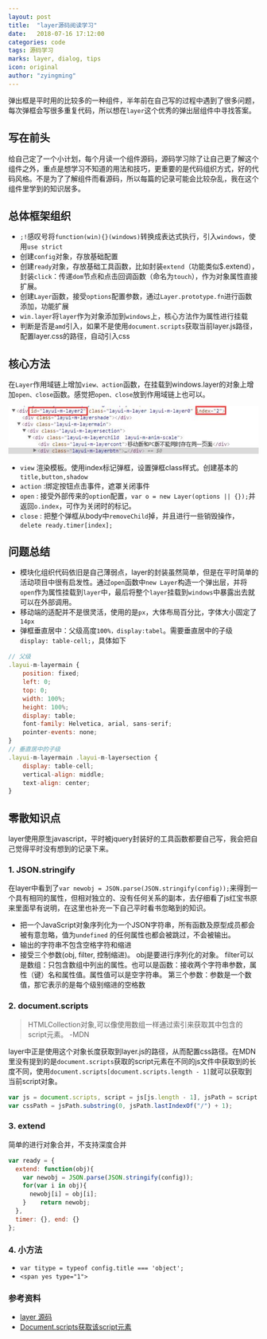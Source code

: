```yaml
---
layout: post
title:  "layer源码阅读学习"
date:   2018-07-16 17:12:00
categories: code
tags: 源码学习
marks: layer, dialog, tips
icon: original
author: "zyingming"
---
```


弹出框是平时用的比较多的一种组件，半年前在自己写的过程中遇到了很多问题，每次弹框会写很多重复代码，所以想在`layer`这个优秀的弹出层组件中寻找答案。

## 写在前头
给自己定了一个小计划，每个月读一个组件源码，源码学习除了让自己更了解这个组件之外，重点是想学习不知道的用法和技巧，更重要的是代码组织方式，好的代码风格。不是为了了解组件而看源码，所以每篇的记录可能会比较杂乱，我在这个组件里学到的知识居多。

## 总体框架组织
- `;!`感叹号将`function(win){}(windows)`转换成表达式执行，引入`windows`，使用`use strict`
- 创建`config`对象，存放基础配置
- 创建`ready`对象，存放基础工具函数，比如封装`extend`（功能类似$.extend），封装`click`：传递`dom`节点和点击回调函数（命名为`touch`），作为对象属性直接扩展。
- 创建`Layer`函数，接受`options`配置参数，通过`Layer.prototype.fn`进行函数添加，功能扩展
- `win.layer`将`layer`作为对象添加到`windows`上，核心方法作为属性进行挂载
- 判断是否是`amd`引入，如果不是使用`document.scripts`获取当前layer.js路径，配置layer.css的路径，自动引入css

## 核心方法
在`Layer`作用域链上增加`view、action`函数，在挂载到windows.layer的对象上增加`open、close`函数。感觉把`open、close`放到作用域链上也可以。

![layer 结构](/assets/images/pictures/2018-07/layer_1.jpg)

- `view` 
渲染模板。使用index标记弹框，设置弹框class样式。创建基本的`title,button,shadow`
- `action` :绑定按钮点击事件，遮罩关闭事件
- `open` : 接受外部传来的`option`配置，`var o = new Layer(options || {});`并返回`o.index`，可作为关闭时的标记。
- `close` : 把整个弹框从body中`removeChild`掉，并且进行一些销毁操作，`delete ready.timer[index];`

## 问题总结
- 模块化组织代码依旧是自己薄弱点，layer的封装虽然简单，但是在平时简单的活动项目中很有启发性。通过`open`函数中`new Layer`构造一个弹出层，并将`open`作为属性挂载到`layer`中，最后将整个`layer`挂载到`windows`中暴露出去就可以在外部调用。
- 移动端的适配并不是很灵活，使用的是`px`，大体布局百分比，字体大小固定了`14px`
- 弹框垂直居中：父级高度`100%，display:tabel`。需要垂直居中的子级`display: table-cell;`，具体如下

```javascript
// 父级
.layui-m-layermain {
    position: fixed;
    left: 0;
    top: 0;
    width: 100%;
    height: 100%;
    display: table;
    font-family: Helvetica, arial, sans-serif;
    pointer-events: none;
}
// 垂直居中的子级
.layui-m-layermain .layui-m-layersection {
    display: table-cell;
    vertical-align: middle;
    text-align: center;
}
```

## 零散知识点
layer使用原生javascript，平时被jquery封装好的工具函数都要自己写，我会把自己觉得平时没有想到的记录下来。

### 1. JSON.stringify
在layer中看到了`var newobj = JSON.parse(JSON.stringify(config));`来得到一个具有相同的属性，但相对独立的、没有任何关系的副本，去仔细看了js红宝书原来里面早有说明，在这里也补充一下自己平时看书忽略到的知识。
- 把一个JavaScript对象序列化为一个JSON字符串，所有函数及原型成员都会被有意忽略，值为`undefined` 的任何属性也都会被跳过，不会被输出。
- 输出的字符串不包含空格字符和缩进
- 接受三个参数(obj, filter, 控制缩进)。
obj是要进行序列化的对象。
filter可以是数组：只包含数组中列出的属性。也可以是函数：接收两个字符串参数，属性（键）名和属性值。属性值可以是空字符串。
第三个参数：参数是一个数值，那它表示的是每个级别缩进的空格数
    
### 2. document.scripts
> HTMLCollection对象,可以像使用数组一样通过索引来获取其中包含的script元素。 -MDN

layer中正是使用这个对象长度获取到layer.js的路径，从而配置css路径。在MDN里没有提到的是`document.scripts`获取的script元素在不同的js文件中获取到的长度不同，使用`document.scripts[document.scripts.length - 1]`就可以获取到当前script对象。

```javascript
var js = document.scripts, script = js[js.length - 1], jsPath = script.src;
var cssPath = jsPath.substring(0, jsPath.lastIndexOf("/") + 1);
```

### 3. extend
简单的进行对象合并，不支持深度合并

```javascript
var ready = {
  extend: function(obj){
    var newobj = JSON.parse(JSON.stringify(config));
    for(var i in obj){
      newobj[i] = obj[i];
    }    return newobj;
  }, 
  timer: {}, end: {}
};
```
### 4. 小方法
- `var titype = typeof config.title === 'object';`
- `<span yes type="1">`

### 参考资料
- [layer 源码](https://github.com/sentsin/layer)
- [Document.scripts获取该script元素](http://keenwon.com/1250.html)
